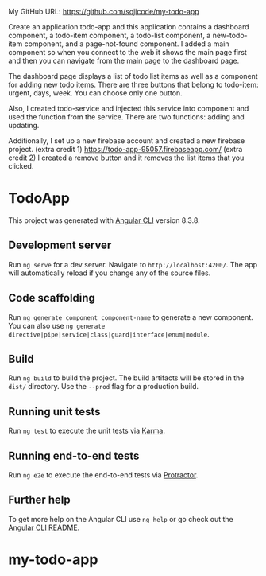 My GitHub URL: https://github.com/sojicode/my-todo-app

Create an application todo-app and this application contains a dashboard component, a todo-item component, a todo-list component, a new-todo-item component, and a page-not-found component. I added a main component so when you connect to the web it shows the main page first and then you can navigate from the main page to the dashboard page. 

The dashboard page displays a list of todo list items as well as a component for adding new todo items. There are three buttons that belong to todo-item: urgent, days, week. You can choose only one button. 

Also, I created todo-service and injected this service into component and used the function from the service. There are two functions: adding and updating.

Additionally, I set up a new firebase account and created a new firebase project.
(extra credit 1) https://todo-app-95057.firebaseapp.com/
(extra credit 2) I created a remove button and it removes the list items that you clicked.


# TodoApp

This project was generated with [Angular CLI](https://github.com/angular/angular-cli) version 8.3.8.

## Development server

Run `ng serve` for a dev server. Navigate to `http://localhost:4200/`. The app will automatically reload if you change any of the source files.

## Code scaffolding

Run `ng generate component component-name` to generate a new component. You can also use `ng generate directive|pipe|service|class|guard|interface|enum|module`.

## Build

Run `ng build` to build the project. The build artifacts will be stored in the `dist/` directory. Use the `--prod` flag for a production build.

## Running unit tests

Run `ng test` to execute the unit tests via [Karma](https://karma-runner.github.io).

## Running end-to-end tests

Run `ng e2e` to execute the end-to-end tests via [Protractor](http://www.protractortest.org/).

## Further help

To get more help on the Angular CLI use `ng help` or go check out the [Angular CLI README](https://github.com/angular/angular-cli/blob/master/README.md).
# my-todo-app
